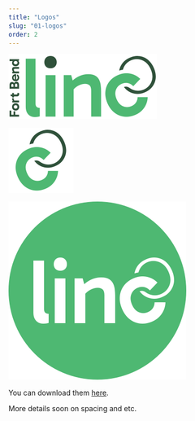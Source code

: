 ```yaml
---
title: "Logos"
slug: "01-logos"
order: 2
---
```


![](./images/linc-logo.svg)

![](./images/linc-logo--link.svg)

![](./images/linc-logo--bg.svg)

You can download them <a href="./branding/Fort-Bend-LINC--logos.zip" download>here</a>.

More details soon on spacing and etc.